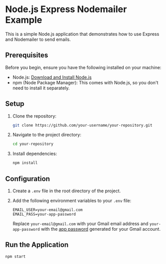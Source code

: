 # Node.js Express Nodemailer Example

This is a simple Node.js application that demonstrates how to use Express and Nodemailer to send emails.

## Prerequisites

Before you begin, ensure you have the following installed on your machine:

- Node.js: [Download and Install Node.js](https://nodejs.org/)
- npm (Node Package Manager): This comes with Node.js, so you don't need to install it separately.

## Setup

1. Clone the repository:

    ```bash
    git clone https://github.com/your-username/your-repository.git
    ```

2. Navigate to the project directory:

    ```bash
    cd your-repository
    ```

3. Install dependencies:

    ```bash
    npm install
    ```

## Configuration

1. Create a `.env` file in the root directory of the project.

2. Add the following environment variables to your `.env` file:

    ```env
    EMAIL_USER=your-email@gmail.com
    EMAIL_PASS=your-app-password
    ```

    Replace `your-email@gmail.com` with your Gmail email address and `your-app-password` with the [app password](https://support.google.com/accounts/answer/185833?hl=en) generated for your Gmail account.

## Run the Application

```bash
npm start
